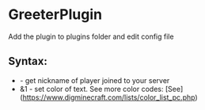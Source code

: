 # GreeterPlugin

Add the plugin to plugins folder and edit config file

## Syntax:
- <player> - get nickname of player joined to your server
- &1 - set color of text. See more color codes: [See] (https://www.digminecraft.com/lists/color_list_pc.php)

